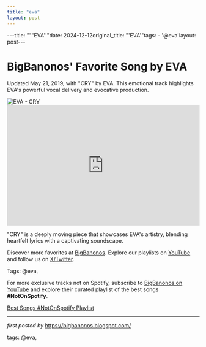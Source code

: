 ```yaml
---
title: "eva"
layout: post
---
```

---title: "' 'EVA''"date: 2024-12-12original_title: "'EVA'"tags:  - '@eva'layout: post---<!-- Post Title --><h1 >BigBanonos' Favorite Song by EVA</h1> <!-- Introductory Text --><p >Updated May 21, 2019, with "CRY" by EVA. This emotional track highlights EVA's powerful vocal delivery and evocative production.</p> <!-- Featured Image --><div > <img src="https://townsquare.media/site/833/files/2019/05/EVA_cry_cover.jpg?w=980&q=75" alt="EVA - CRY" /></div> <!-- YouTube Video Embed --><div > <iframe width="100%" height="315" src="https://www.youtube.com/embed/1kEOTexhI4c" title="EVA - CRY" frameborder="0" allow="accelerometer; autoplay; clipboard-write; encrypted-media; gyroscope; picture-in-picture; web-share" referrerpolicy="strict-origin-when-cross-origin" allowfullscreen></iframe></div> <!-- Song Information --><div > <p>"CRY" is a deeply moving piece that showcases EVA's artistry, blending heartfelt lyrics with a captivating soundscape.</p></div> <!-- Footer Links --><div > <p>Discover more favorites at <a href="https://bigbanonos.blogspot.com/" target="_blank">BigBanonos</a>. Explore our playlists on <a href="https://www.youtube.com/@BigBanonos" target="_blank">YouTube</a> and follow us on <a href="https://x.com/bigbanonos" target="_blank">X/Twitter</a>.</p></div> <!-- Tags --><p >Tags: @eva,</p><!--Subscribe and Playlist Links--><div>    <p>For more exclusive tracks not on Spotify, subscribe to <a href="https://www.youtube.com/@BigBanonos" target="_blank">BigBanonos on YouTube</a> and explore their curated playlist of the best songs <strong>#NotOnSpotify</strong>.</p>    <p><a href="https://www.youtube.com/playlist?list=PLtuNtuTatqI0kFahUCbtbfenC_ET5O_tr" target="_blank">Best Songs #NotOnSpotify Playlist<br /></a></p></div><hr /><p><em>first posted by</em> <a href="https://bigbanonos.blogspot.com/" rel="noopener" target="_new">https://bigbanonos.blogspot.com/</a></p><p>tags: @eva,</p>